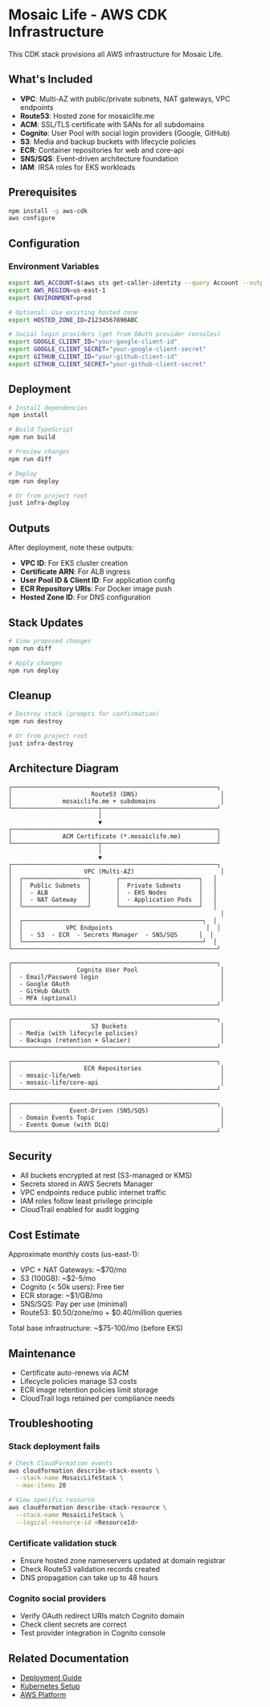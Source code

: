 # Mosaic Life - AWS CDK Infrastructure

This CDK stack provisions all AWS infrastructure for Mosaic Life.

## What's Included

- **VPC**: Multi-AZ with public/private subnets, NAT gateways, VPC endpoints
- **Route53**: Hosted zone for mosaiclife.me
- **ACM**: SSL/TLS certificate with SANs for all subdomains
- **Cognito**: User Pool with social login providers (Google, GitHub)
- **S3**: Media and backup buckets with lifecycle policies
- **ECR**: Container repositories for web and core-api
- **SNS/SQS**: Event-driven architecture foundation
- **IAM**: IRSA roles for EKS workloads

## Prerequisites

```bash
npm install -g aws-cdk
aws configure
```

## Configuration

### Environment Variables

```bash
export AWS_ACCOUNT=$(aws sts get-caller-identity --query Account --output text)
export AWS_REGION=us-east-1
export ENVIRONMENT=prod

# Optional: Use existing hosted zone
export HOSTED_ZONE_ID=Z1234567890ABC

# Social login providers (get from OAuth provider consoles)
export GOOGLE_CLIENT_ID="your-google-client-id"
export GOOGLE_CLIENT_SECRET="your-google-client-secret"
export GITHUB_CLIENT_ID="your-github-client-id"
export GITHUB_CLIENT_SECRET="your-github-client-secret"
```

## Deployment

```bash
# Install dependencies
npm install

# Build TypeScript
npm run build

# Preview changes
npm run diff

# Deploy
npm run deploy

# Or from project root
just infra-deploy
```

## Outputs

After deployment, note these outputs:

- **VPC ID**: For EKS cluster creation
- **Certificate ARN**: For ALB ingress
- **User Pool ID & Client ID**: For application config
- **ECR Repository URIs**: For Docker image push
- **Hosted Zone ID**: For DNS configuration

## Stack Updates

```bash
# View proposed changes
npm run diff

# Apply changes
npm run deploy
```

## Cleanup

```bash
# Destroy stack (prompts for confirmation)
npm run destroy

# Or from project root
just infra-destroy
```

## Architecture Diagram

```
┌─────────────────────────────────────────────────────────┐
│                      Route53 (DNS)                       │
│              mosaiclife.me + subdomains                  │
└────────────────────────┬────────────────────────────────┘
                         │
                         ▼
┌─────────────────────────────────────────────────────────┐
│              ACM Certificate (*.mosaiclife.me)          │
└────────────────────────┬────────────────────────────────┘
                         │
                         ▼
┌─────────────────────────────────────────────────────────┐
│                    VPC (Multi-AZ)                        │
│  ┌──────────────────┐       ┌──────────────────────┐   │
│  │  Public Subnets  │       │  Private Subnets     │   │
│  │  - ALB           │       │  - EKS Nodes         │   │
│  │  - NAT Gateway   │       │  - Application Pods  │   │
│  └──────────────────┘       └──────────────────────┘   │
│                                                          │
│  ┌──────────────────────────────────────────────────┐  │
│  │            VPC Endpoints                          │  │
│  │  - S3  - ECR  - Secrets Manager  - SNS/SQS      │  │
│  └──────────────────────────────────────────────────┘  │
└─────────────────────────────────────────────────────────┘

┌─────────────────────────────────────────────────────────┐
│                  Cognito User Pool                       │
│  - Email/Password login                                  │
│  - Google OAuth                                          │
│  - GitHub OAuth                                          │
│  - MFA (optional)                                        │
└─────────────────────────────────────────────────────────┘

┌─────────────────────────────────────────────────────────┐
│                      S3 Buckets                          │
│  - Media (with lifecycle policies)                       │
│  - Backups (retention + Glacier)                         │
└─────────────────────────────────────────────────────────┘

┌─────────────────────────────────────────────────────────┐
│                    ECR Repositories                      │
│  - mosaic-life/web                                       │
│  - mosaic-life/core-api                                  │
└─────────────────────────────────────────────────────────┘

┌─────────────────────────────────────────────────────────┐
│                Event-Driven (SNS/SQS)                    │
│  - Domain Events Topic                                   │
│  - Events Queue (with DLQ)                               │
└─────────────────────────────────────────────────────────┘
```

## Security

- All buckets encrypted at rest (S3-managed or KMS)
- Secrets stored in AWS Secrets Manager
- VPC endpoints reduce public internet traffic
- IAM roles follow least privilege principle
- CloudTrail enabled for audit logging

## Cost Estimate

Approximate monthly costs (us-east-1):

- VPC + NAT Gateways: ~$70/mo
- S3 (100GB): ~$2-5/mo
- Cognito (< 50k users): Free tier
- ECR storage: ~$1/GB/mo
- SNS/SQS: Pay per use (minimal)
- Route53: $0.50/zone/mo + $0.40/million queries

Total base infrastructure: ~$75-100/mo (before EKS)

## Maintenance

- Certificate auto-renews via ACM
- Lifecycle policies manage S3 costs
- ECR image retention policies limit storage
- CloudTrail logs retained per compliance needs

## Troubleshooting

### Stack deployment fails

```bash
# Check CloudFormation events
aws cloudformation describe-stack-events \
  --stack-name MosaicLifeStack \
  --max-items 20

# View specific resource
aws cloudformation describe-stack-resource \
  --stack-name MosaicLifeStack \
  --logical-resource-id <ResourceId>
```

### Certificate validation stuck

- Ensure hosted zone nameservers updated at domain registrar
- Check Route53 validation records created
- DNS propagation can take up to 48 hours

### Cognito social providers

- Verify OAuth redirect URIs match Cognito domain
- Check client secrets are correct
- Test provider integration in Cognito console

## Related Documentation

- [Deployment Guide](../DEPLOYMENT.md)
- [Kubernetes Setup](../../docs/KUBERNETES.md)
- [AWS Platform](../../docs/AWS.md)
